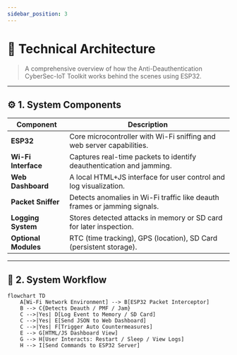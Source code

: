 ```yaml
---
sidebar_position: 3
---
```



# 🧠 Technical Architecture
> A comprehensive overview of how the Anti-Deauthentication CyberSec-IoT Toolkit works behind the scenes using ESP32.

---

## ⚙️ 1. System Components

| Component         | Description                                                                 |
|------------------|-----------------------------------------------------------------------------|
| **ESP32**         | Core microcontroller with Wi-Fi sniffing and web server capabilities.      |
| **Wi-Fi Interface** | Captures real-time packets to identify deauthentication and jamming.      |
| **Web Dashboard** | A local HTML+JS interface for user control and log visualization.          |
| **Packet Sniffer**| Detects anomalies in Wi-Fi traffic like deauth frames or jamming signals.  |
| **Logging System**| Stores detected attacks in memory or SD card for later inspection.         |
| **Optional Modules** | RTC (time tracking), GPS (location), SD Card (persistent storage).       |

---

## 🔄 2. System Workflow

```mermaid
flowchart TD
    A[Wi-Fi Network Environment] --> B[ESP32 Packet Interceptor]
    B --> C{Detects Deauth / PMF / Jam}
    C -->|Yes| D[Log Event to Memory / SD Card]
    C -->|Yes| E[Send JSON to Web Dashboard]
    C -->|Yes| F[Trigger Auto Countermeasures]
    E --> G[HTML/JS Dashboard View]
    G --> H[User Interacts: Restart / Sleep / View Logs]
    H --> I[Send Commands to ESP32 Server]
